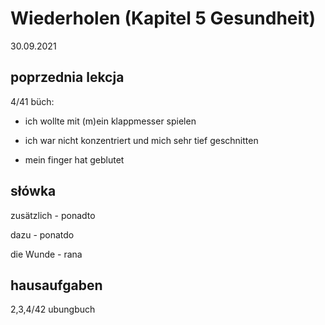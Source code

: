 # Wiederholen (Kapitel 5 Gesundheit)

30.09.2021

## poprzednia lekcja

4/41 büch:

- ich wollte mit (m)ein klappmesser spielen

- ich war nicht konzentriert und mich sehr tief geschnitten

- mein finger hat geblutet

## słówka

zusätzlich - ponadto

dazu - ponatdo

die Wunde - rana

## hausaufgaben

2,3,4/42 ubungbuch
